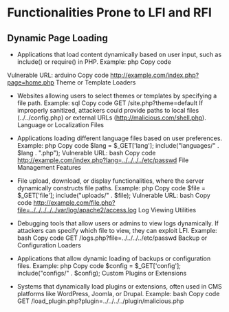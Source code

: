 # Functionalities Prone to LFI and RFI
## Dynamic Page Loading

- Applications that load content dynamically based on user input, such as include() or require() in PHP.
Example:
php
Copy code
<?php
$page = $_GET['page'];
include($page); // Includes user-specified file
?>
Vulnerable URL:
arduino
Copy code
http://example.com/index.php?page=home.php
Theme or Template Loaders

- Websites allowing users to select themes or templates by specifying a file path.
Example:
sql
Copy code
GET /site.php?theme=default
If improperly sanitized, attackers could provide paths to local files (../../config.php) or external URLs (http://malicious.com/shell.php).
Language or Localization Files

- Applications loading different language files based on user preferences.
Example:
php
Copy code
$lang = $_GET['lang'];
include("languages/" . $lang . ".php");
Vulnerable URL:
bash
Copy code
http://example.com/index.php?lang=../../../../etc/passwd
File Management Features

- File upload, download, or display functionalities, where the server dynamically constructs file paths.
Example:
php
Copy code
$file = $_GET['file'];
include("uploads/" . $file);
Vulnerable URL:
bash
Copy code
http://example.com/file.php?file=../../../../../var/log/apache2/access.log
Log Viewing Utilities

- Debugging tools that allow users or admins to view logs dynamically.
If attackers can specify which file to view, they can exploit LFI.
Example:
bash
Copy code
GET /logs.php?file=../../../../etc/passwd
Backup or Configuration Loaders

- Applications that allow dynamic loading of backups or configuration files.
Example:
php
Copy code
$config = $_GET['config'];
include("configs/" . $config);
Custom Plugins or Extensions

- Systems that dynamically load plugins or extensions, often used in CMS platforms like WordPress, Joomla, or Drupal.
Example:
bash
Copy code
GET /load_plugin.php?plugin=../../../../plugin/malicious.php